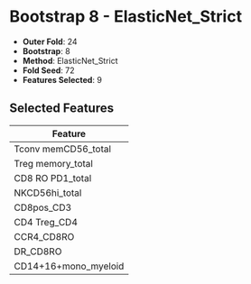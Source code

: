 # Bootstrap 8 - ElasticNet_Strict

- **Outer Fold**: 24
- **Bootstrap**: 8
- **Method**: ElasticNet_Strict
- **Fold Seed**: 72
- **Features Selected**: 9

## Selected Features

| Feature |
|---------|
| Tconv memCD56_total |
| Treg memory_total |
| CD8 RO PD1_total |
| NKCD56hi_total |
| CD8pos_CD3 |
| CD4 Treg_CD4 |
| CCR4_CD8RO |
| DR_CD8RO |
| CD14+16+mono_myeloid |
